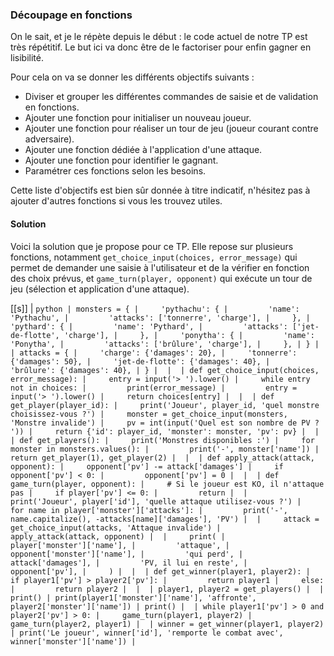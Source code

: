 ### Découpage en fonctions

On le sait, et je le répète depuis le début : le code actuel de notre TP est très répétitif.
Le but ici va donc être de le factoriser pour enfin gagner en lisibilité.

Pour cela on va se donner les différents objectifs suivants :

* Diviser et grouper les différentes commandes de saisie et de validation en fonctions.
* Ajouter une fonction pour initialiser un nouveau joueur.
* Ajouter une fonction pour réaliser un tour de jeu (joueur courant contre adversaire).
* Ajouter une fonction dédiée à l'application d'une attaque.
* Ajouter une fonction pour identifier le gagnant.
* Paramétrer ces fonctions selon les besoins.

Cette liste d'objectifs est bien sûr donnée à titre indicatif, n'hésitez pas à ajouter d'autres fonctions si vous les trouvez utiles.

#### Solution

Voici la solution que je propose pour ce TP.
Elle repose sur plusieurs fonctions, notamment `get_choice_input(choices, error_message)` qui permet de demander une saisie à l'utilisateur et de la vérifier en fonction des choix prévus, et `game_turn(player, opponent)` qui exécute un tour de jeu (sélection et application d'une attaque).

[[s]]
| ```python
| monsters = {
|     'pythachu': {
|         'name': 'Pythachu',
|         'attacks': ['tonnerre', 'charge'],
|     },
|     'pythard': {
|         'name': 'Pythard',
|         'attacks': ['jet-de-flotte', 'charge'],
|     },
|     'ponytha': {
|         'name': 'Ponytha',
|         'attacks': ['brûlure', 'charge'],
|     },
| }
| 
| attacks = {
|     'charge': {'damages': 20},
|     'tonnerre': {'damages': 50},
|     'jet-de-flotte': {'damages': 40},
|     'brûlure': {'damages': 40},
| }
| 
| 
| def get_choice_input(choices, error_message):
|     entry = input('> ').lower()
|     while entry not in choices:
|         print(error_message)
|         entry = input('> ').lower()
|     return choices[entry]
| 
| 
| def get_player(player_id):
|     print('Joueur', player_id, 'quel monstre choisissez-vous ?')
|     monster = get_choice_input(monsters, 'Monstre invalide')
|     pv = int(input('Quel est son nombre de PV ? '))
|     return {'id': player_id, 'monster': monster, 'pv': pv}
| 
| 
| def get_players():
|     print('Monstres disponibles :')
|     for monster in monsters.values():
|         print('-', monster['name'])
|     return get_player(1), get_player(2)
| 
| 
| def apply_attack(attack, opponent):
|     opponent['pv'] -= attack['damages']
|     if opponent['pv'] < 0:
|         opponent['pv'] = 0
| 
| 
| def game_turn(player, opponent):
|     # Si le joueur est KO, il n'attaque pas
|     if player['pv'] <= 0:
|         return
| 
|     print('Joueur', player['id'], 'quelle attaque utilisez-vous ?')
|     for name in player['monster']['attacks']:
|         print('-', name.capitalize(), -attacks[name]['damages'], 'PV')
| 
|     attack = get_choice_input(attacks, 'Attaque invalide')
|     apply_attack(attack, opponent)
| 
|     print(
|         player['monster']['name'],
|         'attaque',
|         opponent['monster']['name'],
|         'qui perd',
|         attack['damages'],
|         'PV, il lui en reste',
|         opponent['pv'],
|     )
| 
| 
| def get_winner(player1, player2):
|     if player1['pv'] > player2['pv']:
|         return player1
|     else:
|         return player2
| 
| 
| player1, player2 = get_players()
| 
| print()
| print(player1['monster']['name'], 'affronte', player2['monster']['name'])
| print()
| 
| while player1['pv'] > 0 and player2['pv'] > 0:
|     game_turn(player1, player2)
|     game_turn(player2, player1)
| 
| winner = get_winner(player1, player2)
| print('Le joueur', winner['id'], 'remporte le combat avec', winner['monster']['name'])
| ```
